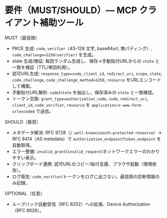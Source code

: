 # 要件（MUST/SHOULD）— MCP クライアント補助ツール

MUST（最低限）
- PKCE 生成: `code_verifier`（43–128 文字, base64url, 無パディング）, `code_challenge=S256(verifier)` を生成。
- state 生成/検証: 毎回ランダム生成し、保存→手動貼付URLからの `state` と一致を検証（TTL/単回利用）。
- 認可URL生成: `response_type=code`, `client_id`, `redirect_uri`, `scope`, `state`, `code_challenge`, `code_challenge_method=S256`, `resource` をURLエンコードして構築。
- 手動貼付URL解析: `code`/`state` を抽出し、保存済みの `state` と一致確認。
- トークン交換: `grant_type=authorization_code`, `code`, `redirect_uri`, `client_id`, `code_verifier`, `resource` を `application/x-www-form-urlencoded` で送信。

SHOULD（推奨）
- メタデータ解決: RFC 9728（`/.well-known/oauth-protected-resource`）→ RFC 8414（AS metadata）で `authorization_endpoint`/`token_endpoint` を自動取得。
- エラー整備: `invalid_grant`/`invalid_request`/ネットワークエラーのわかりやすい表示。
- クリップボード連携: 認可URLのコピー/貼付支援、ブラウザ起動（環境依存）。
- ログ衛生: `code_verifier`/トークンをログに出さない。最低限の診断情報のみ記録。

OPTIONAL（任意）
- ループバック自動受信（RFC 8252）への拡張、Device Authorization（RFC 8628）。
